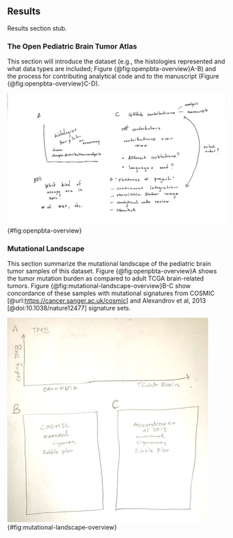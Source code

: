 ## Results

Results section stub.

### The Open Pediatric Brain Tumor Atlas

This section will introduce the dataset (e.g., the histologies represented and what data types are included; Figure {@fig:openpbta-overview}A-B) and the process for contributing analytical code and to the manuscript (Figure {@fig:openpbta-overview}C-D).

![An overview of the OpenPBTA project](images/figure_sketches/fig1-proposed-sketch.png){#fig:openpbta-overview}

### Mutational Landscape

This section summarize the mutational landscape of the pediatric brain tumor samples of this dataset. Figure {@fig:openpbta-overview}A shows the tumor mutation burden as compared to adult TCGA brain-related tumors. Figure {@fig:mutational-landscape-overview}B-C show concordance of these samples with mutational signatures from COSMIC [@url:https://cancer.sanger.ac.uk/cosmic] and Alexandrov et al, 2013 [@doi:10.1038/nature12477] signature sets.

![Mutational Landscape](images/figure_sketches/fig2-proposed-sketch.png){#fig:mutational-landscape-overview}
